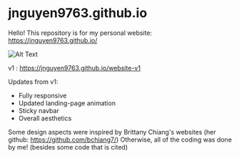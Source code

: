 # jnguyen9763.github.io

Hello! This repository is for my personal website: https://jnguyen9763.github.io/

![Alt Text](https://github.com/jnguyen9763/jnguyen9763.github.io/blob/master/assets/images/website/demo.gif)

v1 : https://jnguyen9763.github.io/website-v1

Updates from v1:
- Fully responsive
- Updated landing-page animation
- Sticky navbar
- Overall aesthetics

Some design aspects were inspired by Brittany Chiang's websites (her github: https://github.com/bchiang7/)
Otherwise, all of the coding was done by me! (besides some code that is cited)
